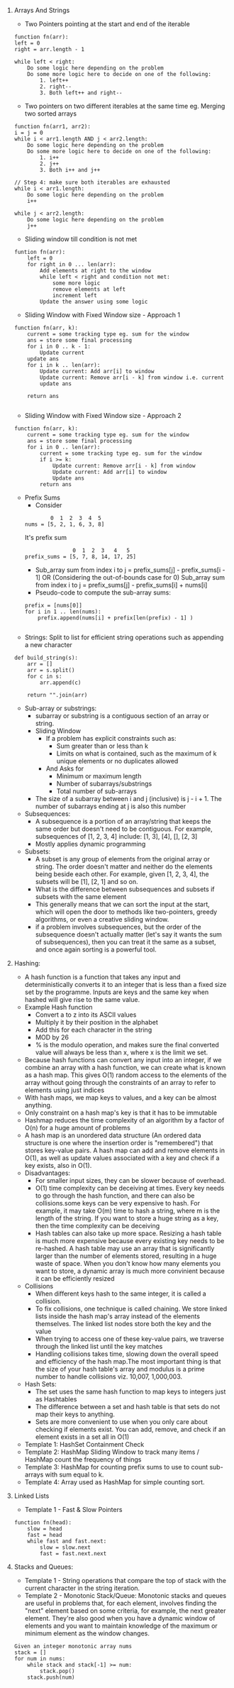 1. Arrays And Strings
    - Two Pointers pointing at the start and end of the iterable
    ```
    function fn(arr):
    left = 0
    right = arr.length - 1

    while left < right:
        Do some logic here depending on the problem
        Do some more logic here to decide on one of the following:
            1. left++
            2. right--
            3. Both left++ and right--
    ```

    - Two pointers on two different iterables at the same time eg. Merging two sorted arrays
    ```
    function fn(arr1, arr2):
    i = j = 0
    while i < arr1.length AND j < arr2.length:
        Do some logic here depending on the problem
        Do some more logic here to decide on one of the following:
            1. i++
            2. j++
            3. Both i++ and j++

    // Step 4: make sure both iterables are exhausted
    while i < arr1.length:
        Do some logic here depending on the problem
        i++

    while j < arr2.length:
        Do some logic here depending on the problem
        j++
    ```

    - Sliding window till condition is not met
    ```
    funtion fn(arr):
        left = 0
        for right in 0 ... len(arr):
            Add elements at right to the window
            while left < right and condition not met:
                some more logic
                remove elements at left
                increment left
            Update the answer using some logic
    ```
    - Sliding Window with Fixed Window size - Approach 1
    ```
    function fn(arr, k):
        current = some tracking type eg. sum for the window
        ans = store some final processing
        for i in 0 .. k - 1:
            Update current
        update ans
        for i in k .. len(arr):
            Update current: Add arr[i] to window
            Update current: Remove arr[i - k] from window i.e. current
            update ans
        
        return ans
        
    ``` 
    - Sliding Window with Fixed Window size - Approach 2
    ```
    function fn(arr, k):
        current = some tracking type eg. sum for the window
        ans = store some final processing
        for i in 0 .. len(arr):
            current = some tracking type eg. sum for the window
            if i >= k:
                Update current: Remove arr[i - k] from window
                Update current: Add arr[i] to window
                Update ans
            return ans
    ```
    - Prefix Sums
        - Consider         
        ```
                0  1  2  3  4  5
        nums = [5, 2, 1, 6, 3, 8]
        ```
        It's prefix sum
        ```
                       0  1  2  3   4   5
        prefix_sums = [5, 7, 8, 14, 17, 25]
        ```
        - Sub_array sum from index i to j = prefix_sums[j] - prefix_sums[i - 1]
                OR
            (Considering the out-of-bounds case for 0)
          Sub_array sum from index i to j = prefix_sums[j] - prefix_sums[i] + nums[i]
        - Pseudo-code to compute the sub-array sums:
        ```
        prefix = [nums[0]]
        for i in 1 .. len(nums):
            prefix.append(nums[i] + prefix[len(prefix) - 1] )
            
        ```
    - Strings: Split to list for efficient string operations such as appending a new character
    ```
    def build_string(s):
        arr = []
        arr = s.split()
        for c in s:
            arr.append(c)

        return "".join(arr)
    ```
    - Sub-array or substrings:  
        - subarray or substring is a contiguous section of an array or string.
        - Sliding Window 
            - If a problem has explicit constraints such as:
                - Sum greater than or less than k
                - Limits on what is contained, such as the maximum of k unique elements or no duplicates allowed
            - And Asks for
                - Minimum or maximum length
                - Number of subarrays/substrings
                - Total number of sub-arrays
        - The size of a subarray between i and j (inclusive) is j - i + 1. The number of subarrays ending at j is also this number
    - Subsequences:
        - A subsequence is a portion of an array/string that keeps the same order but doesn't need to be contiguous. For example, subsequences of [1, 2, 3, 4] include: [1, 3], [4], [], [2, 3]
        - Mostly applies dynamic programming
    - Subsets:
        - A subset is any group of elements from the original array or string. The order doesn't matter and neither do the elements being beside each other. For example, given [1, 2, 3, 4], the subsets will be [1], [2, 1] and so on.
        - What is the difference between subsequences and subsets if subsets with the same element
        -  This generally means that we can sort the input at the start, which will open the door to methods like two-pointers, greedy algorithms, or even a creative sliding window.
        -  if a problem involves subsequences, but the order of the subsequence doesn't actually matter (let's say it wants the sum of subsequences), then you can treat it the same as a subset, and once again sorting is a powerful tool.

2. Hashing:
    - A hash function is a function that takes any input and deterministically converts it to an integer that is less than a fixed size set by the programme. Inputs are keys and the same key when hashed will give rise to the same value.
    - Example Hash function
        - Convert a to z into its ASCII values
        - Multiply it by their position in the alphabet
        - Add this for each character in the string
        - MOD by 26
        - % is the modulo operation, and makes sure the final converted value will always be less than x, where x is the limit we set.
    -  Because hash functions can convert any input into an integer, if we combine an array with a hash function, we can create what is known as a hash map. This gives O(1) random access to the elements of the array without going through the constraints of an array to refer to elements using just indices
    - With hash maps, we map keys to values, and a key can be almost anything.
    - Only constraint on a hash map's key is that it has to be immutable
    - Hashmap reduces the time complexity of an algorithm by a factor of O(n) for a huge amount of problems
    - A hash map is an unordered data structure (An ordered data structure is one where the insertion order is "remembered") that stores key-value pairs. A hash map can add and remove elements in O(1), as well as update values associated with a key and check if a key exists, also in O(1).
    - Disadvantages:
        - For smaller input sizes, they can be slower because of overhead.
        - O(1) time complexity can be deceiving at times.  Every key needs to go through the hash function, and there can also be collisions.some keys can be very expensive to hash. For example, it may take O(m) time to hash a string, where m is the length of the string. If you want to store a huge string as a key, then the time complexity can be deceiving
        - Hash tables can also take up more space. Resizing a hash table is much more expensive because every existing key needs to be re-hashed. A hash table may use an array that is significantly larger than the number of elements stored, resulting in a huge waste of space. When you don't know how many elements you want to store, a dynamic array is much more convinient because it can be efficiently resized
    - Collisions
        - When different keys hash to the same integer, it is called a collision.
        - To fix collisions, one technique is called chaining. We store linked lists inside the hash map's array instead of the elements themselves. The linked list nodes store both the key and the value
        - When trying to access one of these key-value pairs, we traverse through the linked list until the key matches
        - Handling collisions takes time, slowing down the overall speed and efficiency of the hash map.The most important thing is that the size of your hash table's array and modulus is a prime number to handle collisions viz. 10,007, 1,000,003.
    - Hash Sets:
        - The set uses the same hash function to map keys to integers just as Hashtables
        - The difference between a set and hash table is that sets do not map their keys to anything.
        - Sets are more convenient to use when you only care about checking if elements exist. You can add, remove, and check if an element exists in a set all in O(1)
    - Template 1: HashSet Containment Check
    - Template 2: HashMap Sliding Window to track many items / HashMap count the frequency of things
    - Template 3: HashMap for counting prefix sums to use to count sub-arrays with sum equal to k.
    - Template 4: Array used as HashMap for simple counting sort.

3. Linked Lists
    - Template 1 - Fast & Slow Pointers
    ```
    function fn(head):
        slow = head
        fast = head
        while fast and fast.next:
            slow = slow.next
            fast = fast.next.next
    ```
4. Stacks and Queues:
    - Template 1 - String operations that compare the top of stack with the current character in the string iteration. 
    - Template 2 - Monotonic Stack/Queue: Monotonic stacks and queues are useful in problems that, for each element, involves finding the "next" element based on some criteria, for example, the next greater element. They're also good when you have a dynamic window of elements and you want to maintain knowledge of the maximum or minimum element as the window changes.
    ```
    Given an integer monotonic array nums
    stack = []
    for num in nums:
        while stack and stack[-1] >= num:
            stack.pop()
        stack.push(num)
    ```

